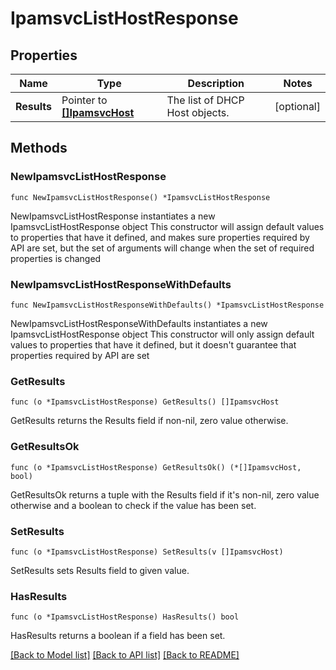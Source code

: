 # IpamsvcListHostResponse

## Properties

Name | Type | Description | Notes
------------ | ------------- | ------------- | -------------
**Results** | Pointer to [**[]IpamsvcHost**](IpamsvcHost.md) | The list of DHCP Host objects. | [optional] 

## Methods

### NewIpamsvcListHostResponse

`func NewIpamsvcListHostResponse() *IpamsvcListHostResponse`

NewIpamsvcListHostResponse instantiates a new IpamsvcListHostResponse object
This constructor will assign default values to properties that have it defined,
and makes sure properties required by API are set, but the set of arguments
will change when the set of required properties is changed

### NewIpamsvcListHostResponseWithDefaults

`func NewIpamsvcListHostResponseWithDefaults() *IpamsvcListHostResponse`

NewIpamsvcListHostResponseWithDefaults instantiates a new IpamsvcListHostResponse object
This constructor will only assign default values to properties that have it defined,
but it doesn't guarantee that properties required by API are set

### GetResults

`func (o *IpamsvcListHostResponse) GetResults() []IpamsvcHost`

GetResults returns the Results field if non-nil, zero value otherwise.

### GetResultsOk

`func (o *IpamsvcListHostResponse) GetResultsOk() (*[]IpamsvcHost, bool)`

GetResultsOk returns a tuple with the Results field if it's non-nil, zero value otherwise
and a boolean to check if the value has been set.

### SetResults

`func (o *IpamsvcListHostResponse) SetResults(v []IpamsvcHost)`

SetResults sets Results field to given value.

### HasResults

`func (o *IpamsvcListHostResponse) HasResults() bool`

HasResults returns a boolean if a field has been set.


[[Back to Model list]](../README.md#documentation-for-models) [[Back to API list]](../README.md#documentation-for-api-endpoints) [[Back to README]](../README.md)


